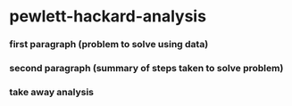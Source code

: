 # pewlett-hackard-analysis


### first paragraph (problem to solve using data)

### second paragraph (summary of steps taken to solve problem)

### take away analysis
